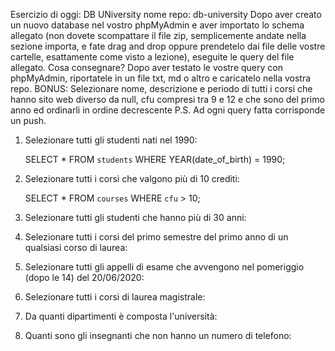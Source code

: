 Esercizio di oggi: DB UNiversity
nome repo: db-university
Dopo aver creato un nuovo database nel vostro phpMyAdmin e aver importato lo schema allegato (non dovete scompattare il file zip, semplicemente andate nella sezione importa, e fate drag and drop oppure prendetelo dai file delle vostre cartelle, esattamente come visto a lezione), eseguite le query del file allegato.
Cosa consegnare?
Dopo aver testato le vostre query con phpMyAdmin, riportatele in un file txt, md o altro e caricatelo nella vostra repo.
BONUS:
Selezionare nome, descrizione e periodo di tutti i corsi che hanno sito web diverso da null, cfu compresi tra 9 e 12 e che sono del primo anno ed ordinarli in ordine decrescente
P.S. Ad ogni query fatta corrisponde un push.


1. Selezionare tutti gli studenti nati nel 1990:

    SELECT *
    FROM `students`
    WHERE YEAR(date_of_birth) =  1990;

2. Selezionare tutti i corsi che valgono più di 10 crediti:

    SELECT *
    FROM `courses`
    WHERE `cfu` > 10;

3. Selezionare tutti gli studenti che hanno più di 30 anni:

4. Selezionare tutti i corsi del primo semestre del primo anno di un qualsiasi corso di laurea:

5. Selezionare tutti gli appelli di esame che avvengono nel pomeriggio (dopo le 14) del 20/06/2020:

6. Selezionare tutti i corsi di laurea magistrale: 

7. Da quanti dipartimenti è composta l'università:

8. Quanti sono gli insegnanti che non hanno un numero di telefono:


